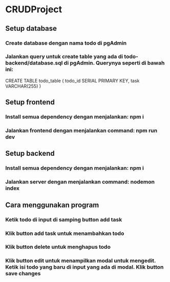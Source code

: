 # CRUDProject
## Setup database
### Create database dengan nama todo di pgAdmin
### Jalankan query untuk create table yang ada di todo-backend/database.sql di pgAdmin. Querynya seperti di bawah ini:
CREATE TABLE todo_table (
  todo_id SERIAL PRIMARY KEY,
  task VARCHAR(255)
)

## Setup frontend
### Install semua dependency dengan menjalankan: npm i
### Jalankan frontend dengan menjalankan command: npm run dev

## Setup backend
### Install semua dependency dengan menjalankan: npm i
### Jalankan server dengan menjalankan command: nodemon index

## Cara menggunakan program
### Ketik todo di input di samping button add task
### Klik button add task untuk menambahkan todo
### Klik button delete untuk menghapus todo
### Klik button edit untuk menampilkan modal untuk mengedit. Ketik isi todo yang baru di input yang ada di modal. Klik button save changes
